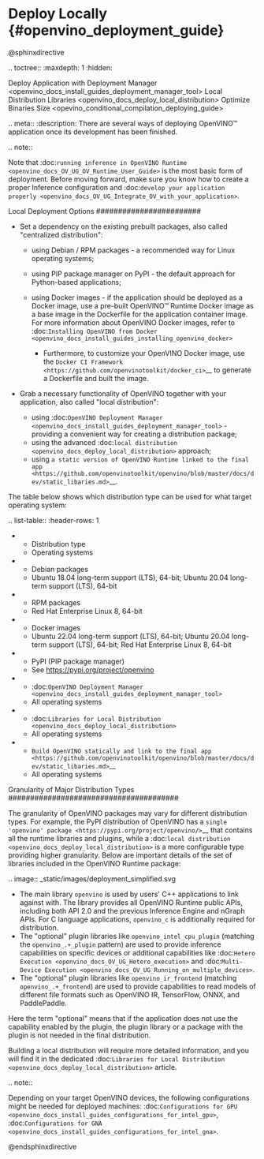# Deploy Locally {#openvino_deployment_guide}

@sphinxdirective

.. toctree::
   :maxdepth: 1
   :hidden:

   Deploy Application with Deployment Manager <openvino_docs_install_guides_deployment_manager_tool>
   Local Distribution Libraries <openvino_docs_deploy_local_distribution>
   Optimize Binaries Size <opevino_conditional_compilation_deploying_guide>

.. meta::
   :description: There are several ways of deploying OpenVINO™ application once 
                 its development has been finished.


.. note::

   Note that :doc:`running inference in OpenVINO Runtime <openvino_docs_OV_UG_OV_Runtime_User_Guide>` is the most basic form of deployment. Before moving forward, make sure you know how to create a proper Inference configuration and :doc:`develop your application properly <openvino_docs_OV_UG_Integrate_OV_with_your_application>`.

Local Deployment Options
########################

- Set a dependency on the existing prebuilt packages, also called "centralized distribution":

  - using Debian / RPM packages - a recommended way for Linux operating systems;
  - using PIP package manager on PyPI - the default approach for Python-based applications;
  - using Docker images - if the application should be deployed as a Docker image, use a pre-built OpenVINO™ Runtime Docker image as a base image in the Dockerfile for the application container image. For more information about OpenVINO Docker images, refer to :doc:`Installing OpenVINO from Docker <openvino_docs_install_guides_installing_openvino_docker>`

    - Furthermore, to customize your OpenVINO Docker image, use the `Docker CI Framework <https://github.com/openvinotoolkit/docker_ci>`__ to generate a Dockerfile and built the image.
- Grab a necessary functionality of OpenVINO together with your application, also called "local distribution":

  - using :doc:`OpenVINO Deployment Manager <openvino_docs_install_guides_deployment_manager_tool>` - providing a convenient way for creating a distribution package;
  - using the advanced :doc:`local distribution <openvino_docs_deploy_local_distribution>` approach;
  - using `a static version of OpenVINO Runtime linked to the final app <https://github.com/openvinotoolkit/openvino/blob/master/docs/dev/static_libaries.md>`__.

The table below shows which distribution type can be used for what target operating system:

.. list-table::
   :header-rows: 1

   * - Distribution type
     - Operating systems
   * - Debian packages
     - Ubuntu 18.04 long-term support (LTS), 64-bit; Ubuntu 20.04 long-term support (LTS), 64-bit
   * - RPM packages
     - Red Hat Enterprise Linux 8, 64-bit
   * - Docker images
     - Ubuntu 22.04 long-term support (LTS), 64-bit; Ubuntu 20.04 long-term support (LTS), 64-bit; Red Hat Enterprise Linux 8, 64-bit
   * - PyPI (PIP package manager)
     - See https://pypi.org/project/openvino
   * - :doc:`OpenVINO Deployment Manager <openvino_docs_install_guides_deployment_manager_tool>`
     - All operating systems
   * - :doc:`Libraries for Local Distribution <openvino_docs_deploy_local_distribution>`
     - All operating systems
   * - `Build OpenVINO statically and link to the final app <https://github.com/openvinotoolkit/openvino/blob/master/docs/dev/static_libaries.md>`__
     - All operating systems


Granularity of Major Distribution Types
#######################################

The granularity of OpenVINO packages may vary for different distribution types. For example, the PyPI distribution of OpenVINO has a `single 'openvino' package <https://pypi.org/project/openvino/>`__ that contains all the runtime libraries and plugins, while a :doc:`local distribution <openvino_docs_deploy_local_distribution>` is a more configurable type providing higher granularity. Below are important details of the set of libraries included in the OpenVINO Runtime package:

.. image:: _static/images/deployment_simplified.svg


- The main library ``openvino`` is used by users' C++ applications to link against with. The library provides all OpenVINO Runtime public APIs, including both API 2.0 and the previous Inference Engine and nGraph APIs. For C language applications, ``openvino_c`` is additionally required for distribution.
- The "optional" plugin libraries like ``openvino_intel_cpu_plugin`` (matching the ``openvino_.+_plugin`` pattern) are used to provide inference capabilities on specific devices or additional capabilities like :doc:`Hetero Execution <openvino_docs_OV_UG_Hetero_execution>` and :doc:`Multi-Device Execution <openvino_docs_OV_UG_Running_on_multiple_devices>`.
- The "optional" plugin libraries like ``openvino_ir_frontend`` (matching ``openvino_.+_frontend``) are used to provide capabilities to read models of different file formats such as OpenVINO IR, TensorFlow, ONNX, and PaddlePaddle.

Here the term "optional" means that if the application does not use the capability enabled by the plugin, the plugin library or a package with the plugin is not needed in the final distribution.

Building a local distribution will require more detailed information, and you will find it in the dedicated :doc:`Libraries for Local Distribution <openvino_docs_deploy_local_distribution>` article.

.. note::

   Depending on your target OpenVINO devices, the following configurations might be needed for deployed machines: :doc:`Configurations for GPU <openvino_docs_install_guides_configurations_for_intel_gpu>`, :doc:`Configurations for GNA <openvino_docs_install_guides_configurations_for_intel_gna>`.

@endsphinxdirective